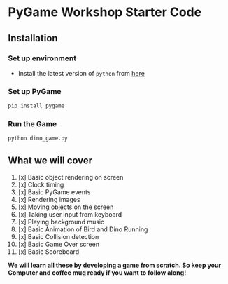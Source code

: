 # PyGame Workshop Starter Code

## Installation

### Set up environment

- Install the latest version of `python` from [here](https://www.python.org/downloads/)

### Set up PyGame

```bash
pip install pygame
```

### Run the Game

```bash
python dino_game.py
```

## What we will cover

1. [x] Basic object rendering on screen
2. [x] Clock timing
3. [x] Basic PyGame events
4. [x] Rendering images
5. [x] Moving objects on the screen
6. [x] Taking user input from keyboard
7. [x] Playing background music
8. [x] Basic Animation of Bird and Dino Running
9. [x] Basic Collision detection
10. [x] Basic Game Over screen
11. [x] Basic Scoreboard

**We will learn all these by developing a game from scratch.
So keep your Computer and coffee mug ready if you want to follow along!**
